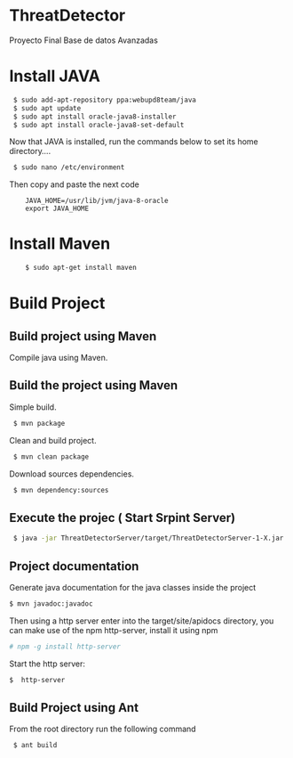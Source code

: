 # ThreatDetector
Proyecto Final Base de datos Avanzadas


# Install JAVA


```bash
 $ sudo add-apt-repository ppa:webupd8team/java
 $ sudo apt update
 $ sudo apt install oracle-java8-installer
 $ sudo apt install oracle-java8-set-default
```

Now that JAVA is installed, run the commands below to set its home directory….


``` bash
 $ sudo nano /etc/environment
```
Then copy and paste the next code

```
    JAVA_HOME=/usr/lib/jvm/java-8-oracle
    export JAVA_HOME
```


# Install Maven

```bash
    $ sudo apt-get install maven
```



# Build Project


## Build project using Maven

Compile java  using Maven.

## Build the project using Maven
Simple build.

```bash
 $ mvn package
```

Clean and build project.

```bash
 $ mvn clean package
```
Download sources dependencies.
```bash
 $ mvn dependency:sources
```
## Execute the projec ( Start Srpint Server)

```bash
 $ java -jar ThreatDetectorServer/target/ThreatDetectorServer-1-X.jar 
```

## Project documentation

Generate java documentation for the java classes inside the project

```bash
$ mvn javadoc:javadoc

```
Then using a http server enter into the target/site/apidocs directory, you can
make use of the npm http-server, install it using npm

```bash
# npm -g install http-server
```
Start the http server:

```bash
$  http-server
```

## Build Project using Ant

From the root directory run the following command

```bash
 $ ant build
```
